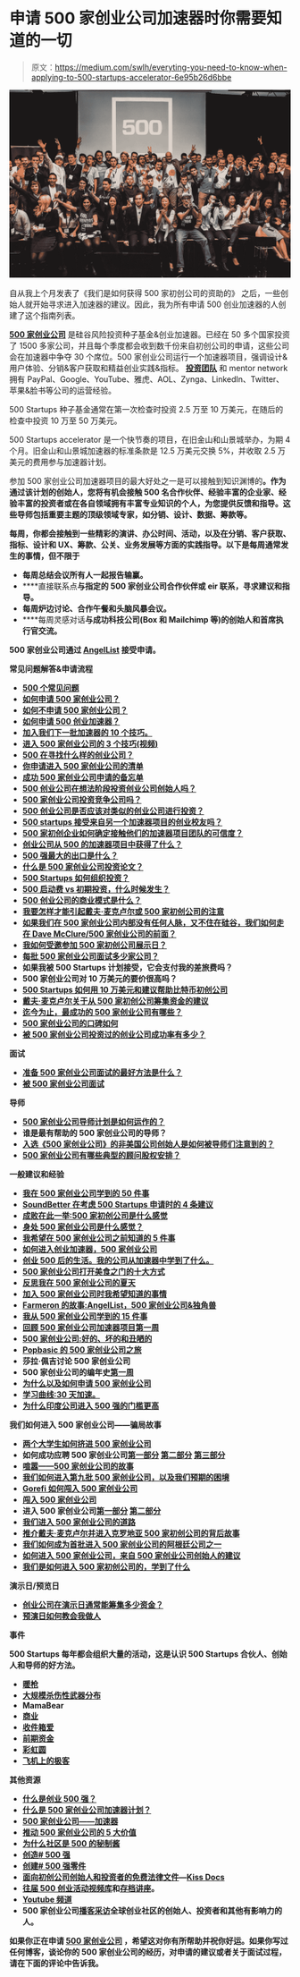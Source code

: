 # 申请 500 家创业公司加速器时你需要知道的一切

> 原文：<https://medium.com/swlh/everyting-you-need-to-know-when-applying-to-500-startups-accelerator-6e95b26d6bbe>

![](img/4ea947c24d27b1c16a0d7a5b8274e4f0.png)

自从我上个月发表了《我们是如何获得 500 家初创公司的资助的》 之后，一些创始人就开始寻求进入加速器的建议。因此，我为所有申请 500 创业加速器的人创建了这个指南列表。

[**500 家创业公司**](https://angel.co/500startups) 是硅谷风险投资种子基金&创业加速器。已经在 50 多个国家投资了 1500 多家公司，并且每个季度都会收到数千份来自初创公司的申请，这些公司会在加速器中争夺 30 个席位。500 家创业公司运行一个加速器项目，强调设计&用户体验、分销&客户获取和精益创业实践&指标。 [**投资团队**](http://500.co/team) 和 mentor network 拥有 PayPal、Google、YouTube、雅虎、AOL、Zynga、LinkedIn、Twitter、苹果&脸书等公司的运营经验。

500 Startups 种子基金通常在第一次检查时投资 2.5 万至 10 万美元，在随后的检查中投资 10 万至 50 万美元。

500 Startups accelerator 是一个快节奏的项目，在旧金山和山景城举办，为期 4 个月。旧金山和山景城加速器的标准条款是 12.5 万美元交换 5%，并收取 2.5 万美元的费用参与加速器计划。

参加 500 家创业公司加速器项目的最大好处之一是可以接触到知识渊博的[](http://500.co/mentors/)**。作为通过该计划的创始人，您将有机会接触 500 名合作伙伴、经验丰富的企业家、经验丰富的投资者或在各自领域拥有丰富专业知识的个人，为您提供反馈和指导。这些导师包括重要主题的顶级领域专家，如分销、设计、数据、筹款等。**

**每周，你都会接触到一些精彩的演讲、办公时间、活动，以及在分销、客户获取、指标、设计和 UX、筹款、公关、业务发展等方面的实践指导。以下是每周通常发生的事情，但不限于**

*   **每周总结会议所有人一起报告输赢。**
*   ****直接联系点**与指定的 500 家创业公司合作伙伴或 eir 联系，寻求建议和指导。**
*   **每周炉边讨论、合作午餐和头脑风暴会议。**
*   ****每周灵感对话**与成功科技公司(Box 和 Mailchimp 等)的创始人和首席执行官交流。**

**500 家创业公司通过 [**AngelList**](https://angel.co/500startups) 接受申请。**

****常见问题解答&申请流程****

*   **[500 个常见问题](http://500.co/500-faq)**
*   **[如何申请 500 家创业公司？](http://www.quora.com/How-do-I-apply-to-500-Startups)**
*   **[如何不申请 500 家创业公司？](http://www.quora.com/How-not-to-apply-to-500-Startups)**
*   **[如何申请 500 创业加速器？](http://www.quora.com/How-do-you-apply-for-the-500-Startups-Accelerator)**
*   **[加入我们下一批加速器的 10 个技巧。](http://500.co/batch-11-ten-tips-for-getting-in)**
*   **[进入 500 家创业公司的 3 个技巧(视频)](https://www.youtube.com/watch?v=ULLiRS0nE1E)**
*   **[500 在寻找什么样的创业公司？](http://kevinwilliamdavid.com/blog/the-ultimate-guide-list-for-startups-applying-to-500-startups-accelerator/www.quora.com/What-kinds-of-startups-is-500-looking-for)**
*   **[你申请进入 500 家创业公司的清单](http://jonathanchizick.com/2013/11/05/checklist-applying-500-startups/)**
*   **[成功 500 家创业公司申请的备忘单](https://www.linkedin.com/pulse/article/20140830204221-2655535-the-cheat-sheet-for-successful-500startups-applications)**
*   **[500 创业公司在想法阶段投资创业公司创始人吗？](http://www.quora.com/Does-500-Startups-invest-in-startup-founders-at-the-idea-stage)**
*   **[500 家创业公司投资竞争公司吗？](http://www.quora.com/Does-500-Startups-invest-in-competing-companies)**
*   **[500 创业公司是否应该对类似的创业公司进行投资？](http://www.quora.com/Should-500Startups-make-investments-in-similar-startups)**
*   **[500 startups 接受来自另一个加速器项目的创业校友吗？](http://www.quora.com/Does-500-startups-accept-startups-alumni-from-another-accelerator-program)**
*   **[500 家初创企业如何确定接触他们的加速器项目团队的可信度？](http://www.quora.com/How-does-500-start-ups-determine-the-credibility-of-the-team-approaching-them-for-their-accelerator-program)**
*   **[创业公司从 500 的加速器项目中获得了什么？](http://www.quora.com/What-do-startups-get-out-of-500s-accelerator-program)**
*   **[500 强最大的出口是什么？](http://www.quora.com/What-are-some-of-500s-biggest-exits)**
*   **[什么是 500 家创业公司投资论文？](http://www.quora.com/What-is-500s-investment-thesis)**
*   **[500 Startups 如何组织投资？](http://www.quora.com/How-does-500-Startups-structure-its-investments)**
*   **[500 启动费 vs 初期投资，什么时候发生？](http://www.quora.com/500-startup-fee-vs-initial-investment-when-it-happens)**
*   **[500 创业公司的商业模式是什么？](http://www.quora.com/What-is-500-Startups-business-model)**
*   **[我要怎样才能引起戴夫·麦克卢尔或 500 家初创公司的注意](http://www.quora.com/What-do-I-have-to-do-to-get-noticed-by-Dave-McClure-or-500-Startups)**
*   **[如果我们在 500 家创业公司内部没有任何人脉，又不住在硅谷，我们如何走在 Dave McClure/500 家创业公司的前面？](http://www.quora.com/How-do-we-get-in-front-of-Dave-McClure-500-Startups-if-we-dont-have-any-connections-within-500-Startups-and-dont-live-in-Silicon-Valley)**
*   **[我如何受邀参加 500 家初创公司展示日？](http://www.quora.com/How-do-I-get-invited-to-a-500-Startups-Demo-Day)**
*   **[每批 500 家创业公司面试多少家公司？](http://www.quora.com/How-many-companies-500-Startups-interviews-for-each-batch)**
*   **如果我被 500 Startups 计划接受，它会支付我的差旅费吗？**
*   **500 家创业公司对 10 万美元的要价很高吗？**
*   **[500 Startups 如何用 10 万美元和建议帮助比特币初创公司](/zapchain-magazine/how-500-startups-helps-bitcoin-startups-with-100k-and-advice-3f41947e53ea)**
*   **[戴夫·麦克卢尔关于从 500 家初创公司筹集资金的建议](http://exitevent.com/article/dave-mcclures-expletive-filled-tips-for-raising-money-from-500-startups-14528)**
*   **[迄今为止，最成功的 500 家创业公司有哪些？](http://www.quora.com/What-have-been-the-most-successful-500-Startups-companies-so-far)**
*   **[500 家创业公司的口碑如何](http://www.quora.com/What-is-the-reputation-of-500-Startups)**
*   **[被 500 家创业公司投资过的创业公司成功率有多少？](http://www.quora.com/Whats-the-success-rate-of-startups-that-have-been-funded-by-500-Startups)**

****面试****

*   **[准备 500 家创业公司面试的最好方法是什么？](http://www.quora.com/What-is-the-best-way-to-prepare-for-a-500-Startups-interview)**
*   **[被 500 家创业公司面试](/@laurabehrenswu/being-interviewed-by-500-startups-f497d274d1e4)**

****导师****

*   **[500 家创业公司导师计划是如何运作的？](http://www.quora.com/How-does-the-500-Startups-Mentor-program-work)**
*   **谁是最有帮助的 500 家创业公司的导师？**
*   **[入选《500 家创业公司》的非美国公司创始人是如何被导师们注意到的？](http://www.quora.com/How-did-founders-of-non-US-companies-selected-to-500-Startups-get-noticed-by-the-mentors)**
*   **[500 家创业公司有哪些典型的顾问股权安排？](http://www.quora.com/What-are-typical-advisor-equity-arrangements-for-500-startup-companies)**

****一般建议和经验****

*   **[我在 500 家创业公司学到的 50 件事](http://www.adventuresinstartupland.com/)**
*   **[SoundBetter 在考虑 500 Startups 申请时的 4 条建议](http://tech.co/4-tips-applying-to-500-startups-batch-10-soundbetter-2014-05)**
*   **[成败在此一举:500 家初创公司是什么感觉](http://500.co/sink-or-swim-what-its-like-being-at-500-startups)**
*   **[身处 500 家创业公司是什么感觉？](http://www.quora.com/What-is-it-like-being-in-500-Startups)**
*   **[我希望在 500 家创业公司之前知道的 5 件事](http://e27.co/5-things-i-wish-i-knew-before-500-startups/)**
*   **[如何进入创业加速器，500 家创业公司](http://www.forbes.com/sites/scottallison/2012/05/11/how-to-get-in-to-500-startups/)**
*   **[创业 500 后的生活。我的公司从加速器中学到了什么。](http://www.biztechmagazine.com/article/2013/08/life-after-500-startups-what-my-company-learned-being-accelerator)**
*   **[500 家创业公司打开美食之门的十大方式](http://aihuiong.com/post/29821677129/top-10-ways-500-startups-open-doors-for-love-with-food)**
*   **[反思我在 500 家创业公司的夏天](http://www.tawheedkader.com/2011/09/reflecting-on-my-summer-at-500startups/)**
*   **[加入 500 家创业公司时我希望知道的事情](http://thuymuoi.com/join-500-startups/)**
*   **[Farmeron 的故事:AngelList，500 家创业公司&独角兽](http://www.eastist.com/2011/11/the-story-of-farmeron-angellist-500-startups-and-unicorns/)**
*   **[我从 500 家创业公司学到的 15 件事](http://webapplog.com/15-things-i-learned-from-500-startups-aka-fail-factory/)**
*   **[回顾 500 家创业公司加速器项目第一周](http://www.techfounder.net/2013/04/21/recapping-week-1-at-500startups-accelerator-program/)**
*   **[500 家创业公司:好的、坏的和丑陋的](http://spinnakr.com/blog/start-ups/2011/10/500-startups-the-good-the-bad-and-the-ugly/)**
*   **[Popbasic 的 500 家创业公司之旅](http://fromlittlethings.co/2013/12/10/popbasics-500startups-journey-and-the-insider-tips-on-moving-to-sf/)**
*   **莎拉·佩吉讨论 500 家创业公司**
*   **500 家创业公司的编年史[第一周](http://andysparks.co/post/33249118120/chronicles-of-500-startups-week-1-get-better)**
*   **[为什么以及如何申请 500 家创业公司](http://www.techfounder.net/2013/08/06/post-mortem-why-and-how-you-should-apply-to-500startups/)**
*   **[学习曲线:30 天加速。](http://www.utekkare.com/post/86021875751/learning-curve-30-days-of-acceleration)**
*   **[为什么印度公司进入 500 强的门槛更高](http://www.utekkare.com/post/86988197181/why-the-bar-is-higher-for-indian-companies-to)**

****我们如何进入 500 家创业公司——骗局故事****

*   **[两个大学生如何挤进 500 家创业公司](http://kevinwilliamdavid.com/blog/how-2-college-kids-hustled-into-500-startups/)**
*   **如何成功应聘 500 家创业公司[第一部分](https://www.kibin.com/kibin-business-blog/how-to-successfully-apply-to-500-startups-part-13/) [第二部分](https://www.kibin.com/kibin-business-blog/how-to-successfully-apply-to-500-startups-part-23/) [第三部分](https://www.kibin.com/kibin-business-blog/how-to-successfully-apply-to-500-startups-part-33/)**
*   **[喧嚣——500 家创业公司的故事](http://diesellaws.com/the-hustle-a-500-startups-story/)**
*   **[我们如何进入第九批 500 家创业公司，以及我们预期的困境](http://chloealpert.com/blog/500-startups-got-500-startups-batch-9-unexpected-dilemma/)**
*   **[Gorefi 如何闯入 500 家创业公司](http://blog.lenda.com/2014/04/23/how-gorefi-hacked-its-way-into-500-startups-batch-9-in-four-easy-steps)**
*   **[闯入 500 家创业公司](http://blog.safeshepherd.com/17/startup-chaos-and-crashing-our-way-into-500-startups/)**
*   **进入 500 家创业公司[第一部分](http://www.theschwingofthings.com/getting-into-500-startups/) [第二部分](http://www.theschwingofthings.com/getting-into-500-startups-part-2/)**
*   **[我们进入 500 家创业公司的道路](http://andysparks.co/post/32674907293/our-path-to-500-startups)**
*   **[推介戴夫·麦克卢尔并进入克罗地亚 500 家初创公司的背后故事](http://duskic.com/blog/the-story-behind-pitching-dave-mcclure-and-getting-into-500-startups-from-croatia/)**
*   **[我们如何成为首批进入 500 家创业公司的阿根廷公司之一](https://www.linkedin.com/pulse/article/20140716205733-24940599-buenos-aires-to-san-francisco)**
*   **[如何进入 500 家创业公司，来自 500 家创业公司创始人的建议](http://www.forbes.com/sites/scottallison/2012/05/11/how-to-get-in-to-500-startups/)**
*   **[我们是如何进入 500 家初创公司的，学到了什么](http://blogs.orrick.com/totalaccess/2012/11/why-networking-matters-how-i-got-into-500-startups-and-lessons-learned/)**

****演示日/预览日****

*   **[创业公司在演示日通常能筹集多少资金？](http://www.quora.com/How-much-money-do-startups-typically-raise-on-a-demo-day)**
*   **[预演日如何教会我做人](http://500.co/how-preview-day-taught-me-to-be-human)**

****事件****

**500 Startups 每年都会组织大量的活动，这是认识 500 Startups 合伙人、创始人和导师的好方法。**

*   **[暖枪](http://warmgun.com/)**
*   **[大规模杀伤性武器分布](http://wmd.co/)**
*   **MamaBear**
*   **[商业](http://commercism.co/)**
*   **[收件箱爱](http://inboxlove.com/)**
*   **[前期资金](http://premoney.co/)**
*   **[彩虹圆](http://rainbowround.com/)**
*   **[飞机上的极客](http://geeksonaplane.com/)**

****其他资源****

*   **[什么是创业 500 强？](https://www.youtube.com/watch?v=xg1Mw0ySdP8)**
*   **[什么是 500 家创业公司加速器计划？](http://www.youtube.com/watch?v=fprPAliT1LQ#t=11)**
*   **[500 家创业公司——加速器](https://www.youtube.com/watch?v=b2AWVcuKryM)**
*   **[推动 500 家创业公司的 5 大价值](http://thenextweb.com/insider/2013/04/27/the-5-values-that-drive-500-startups/)**
*   **[为什么社区是 500 的秘制酱](http://500.co/hacking-vc-why-community-is-500s-secret-sauce)**
*   **[创造# 500 强](http://500.co/creating-500strong-part-1)**
*   **[创建# 500 强零件](http://500.co/creating-500strong-part-2)**
*   **[面向初创公司创始人和投资者的免费法律文件](http://500.co/kiss)—[Kiss Docs](https://500startups.app.box.com/kiss)**
*   **[往届 500 创业活动视频库](http://www.livestream.com/500startups)和[存档讲座](https://new.livestream.com/500SAcc)。**
*   **[Youtube 频道](http://www.youtube.com/user/500startups)**
*   **500 家创业公司[播客采访](https://soundcloud.com/500startups)全球创业社区的创始人、投资者和其他有影响力的人。**

**如果你正在申请 [**500 家创业公司**](https://angel.co/500startups) ，希望这对你有所帮助并祝你好运。如果你写过任何博客，谈论你的 500 家创业公司的经历，对申请的建议或者关于面试过程，请在下面的评论中告诉我。**